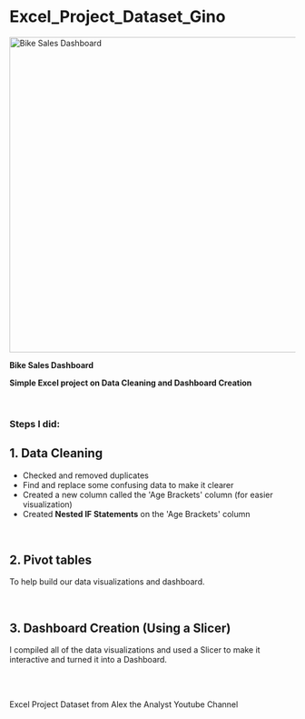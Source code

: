 # Excel_Project_Dataset_Gino

<img width="555" alt="Bike Sales Dashboard" src="https://github.com/Gino-Freud-Hobayan/Excel_Project_Dataset_Gino/assets/117270964/4678f950-ffbe-4a6d-8974-6d4c034592f7">


**Bike Sales Dashboard** 

**Simple Excel project on Data Cleaning and Dashboard Creation**

<br>

### Steps I did:

## 1. Data Cleaning
  - Checked and removed duplicates
  - Find and replace some confusing data to make it clearer
  - Created a new column called the 'Age Brackets' column (for easier visualization)
  - Created **Nested IF Statements** on the 'Age Brackets' column

<br>

## 2. Pivot tables

To help build our data visualizations and dashboard.


<br>

## 3. Dashboard Creation (Using a Slicer)

I compiled all of the data visualizations and used a Slicer to make it interactive and turned it into a Dashboard.

<br><br>


Excel Project Dataset from Alex the Analyst Youtube Channel


